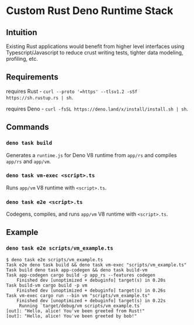 # Custom Rust Deno Runtime Stack

## Intuition

Existing Rust applications would benefit from higher level interfaces using Typescript/Javascript to reduce crust writing tests, tighter data modeling, profiling, etc.

## Requirements

requires Rust - `curl --proto '=https' --tlsv1.2 -sSf https://sh.rustup.rs | sh`.

requires Deno - `curl -fsSL https://deno.land/x/install/install.sh | sh`.

## Commands

### `deno task build`

Generates a `runtime.js` for Deno V8 runtime from `app/rs` and compiles `app/rs` and `app/vm`.

### `deno task vm-exec <script>.ts`

Runs `app/vm` V8 runtime with `<script>.ts`.

### `deno task e2e <script>.ts`

Codegens, compiles, and runs `app/vm` V8 runtime with `<script>.ts`.

## Example

### `deno task e2e scripts/vm_example.ts`

```
$ deno task e2e scripts/vm_example.ts
Task e2e deno task build && deno task vm-exec "scripts/vm_example.ts"
Task build deno task app-codegen && deno task build-vm
Task app-codegen cargo build -p app_rs --features codegen
    Finished dev [unoptimized + debuginfo] target(s) in 0.20s
Task build-vm cargo build -p vm
    Finished dev [unoptimized + debuginfo] target(s) in 0.26s
Task vm-exec cargo run --bin vm "scripts/vm_example.ts"
    Finished dev [unoptimized + debuginfo] target(s) in 0.22s
     Running `target/debug/vm scripts/vm_example.ts`
[out]: "Hello, alice! You've been greeted from Rust!"
[out]: "Hello, alice! You've been greeted by bob!"
```
